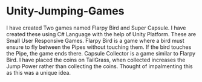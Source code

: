 # Unity-Jumping-Games
I have created Two games named Flarpy Bird and Super Capsule.
I have created these using C# Language with the help of Unity Platform.
These are Small User Responsive Games.
Flarpy Bird is a game where a bird must ensure to fly between the Pipes without touching them. If the bird touches the Pipe, the game ends there.
Capsule Collector is a game similar to Flarpy Bird. I have placed the coins on TailGrass, when collected increases the Jump Power rather than collecting the coins. Thought of impalmenting this as this was a unique idea.
